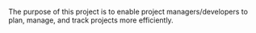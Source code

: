 The purpose of this project is to enable project managers/developers to plan, 
manage, and track projects more efficiently.
